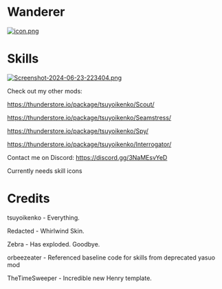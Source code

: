 # Wanderer

[![icon.png](https://i.postimg.cc/dtw04z35/icon.png)](https://postimg.cc/8sXDCXhv)

# Skills

[![Screenshot-2024-06-23-223404.png](https://i.postimg.cc/9QBd1rTz/Screenshot-2024-06-23-223404.png)](https://postimg.cc/3kd0xrtH)

Check out my other mods:

https://thunderstore.io/package/tsuyoikenko/Scout/

https://thunderstore.io/package/tsuyoikenko/Seamstress/

https://thunderstore.io/package/tsuyoikenko/Spy/

https://thunderstore.io/package/tsuyoikenko/Interrogator/

Contact me on Discord: https://discord.gg/3NaMEsvYeD

Currently needs skill icons

# Credits

tsuyoikenko - Everything.

Redacted - Whirlwind Skin.

Zebra - Has exploded. Goodbye.

orbeezeater - Referenced baseline code for skills from deprecated yasuo mod

TheTimeSweeper - Incredible new Henry template.